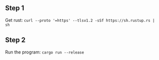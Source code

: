 ## Step 1
Get rust:
`curl --proto '=https' --tlsv1.2 -sSf https://sh.rustup.rs | sh`
## Step 2
Run the program:
`cargo run --release`

